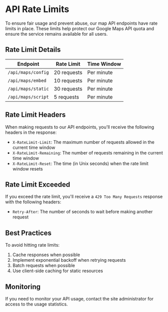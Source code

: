# API Rate Limits

To ensure fair usage and prevent abuse, our map API endpoints have rate limits in place. These limits help protect our Google Maps API quota and ensure the service remains available for all users.

## Rate Limit Details

| Endpoint | Rate Limit | Time Window |
|----------|------------|-------------|
| `/api/maps/config` | 20 requests | Per minute |
| `/api/maps/embed` | 10 requests | Per minute |
| `/api/maps/static` | 30 requests | Per minute |
| `/api/maps/script` | 5 requests | Per minute |

## Rate Limit Headers

When making requests to our API endpoints, you'll receive the following headers in the response:

- `X-RateLimit-Limit`: The maximum number of requests allowed in the current time window
- `X-RateLimit-Remaining`: The number of requests remaining in the current time window
- `X-RateLimit-Reset`: The time (in Unix seconds) when the rate limit window resets

## Rate Limit Exceeded

If you exceed the rate limit, you'll receive a `429 Too Many Requests` response with the following headers:

- `Retry-After`: The number of seconds to wait before making another request

## Best Practices

To avoid hitting rate limits:

1. Cache responses when possible
2. Implement exponential backoff when retrying requests
3. Batch requests when possible
4. Use client-side caching for static resources

## Monitoring

If you need to monitor your API usage, contact the site administrator for access to the usage statistics.
